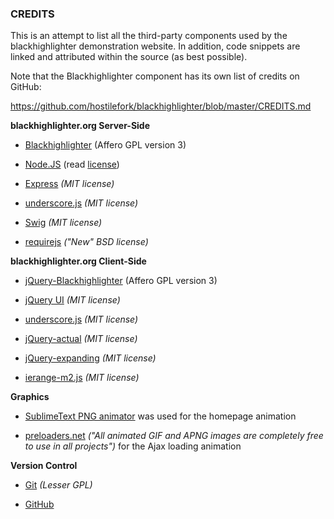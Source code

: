 ### CREDITS

This is an attempt to list all the third-party components used by the blackhighlighter demonstration website.  In addition, code snippets are linked and attributed within the source (as best possible).

Note that the Blackhighlighter component has its own list of credits on GitHub:

https://github.com/hostilefork/blackhighlighter/blob/master/CREDITS.md


**blackhighlighter.org Server-Side**

* [Blackhighlighter](http://blackhighlighter.hostilefork.com) (Affero GPL version 3)

* [Node.JS](http://nodejs.org/) (read [license](https://raw.github.com/joyent/node/v0.10.12/LICENSE))

* [Express](http://expressjs.com/) *(MIT license)*

* [underscore.js](http://underscorejs.org/) *(MIT license)*

* [Swig](http://paularmstrong.github.io/swig/) *(MIT license)*

* [requirejs](http://requirejs.org/) *("New" BSD license)*


**blackhighlighter.org Client-Side**

* [jQuery-Blackhighlighter](http://blackhighlighter.hostilefork.com) (Affero GPL version 3)

* [jQuery UI](https://jqueryui.com/) *(MIT license)*

* [underscore.js](http://underscorejs.org/) *(MIT license)*

* [jQuery-actual](http://dreamerslab.com/blog/en/get-hidden-elements-width-and-height-with-jquery/) *(MIT license)*

* [jQuery-expanding](http://bgrins.github.io/ExpandingTextareas/) *(MIT license)*

* [ierange-m2.js](https://code.google.com/p/ierange/) *(MIT license)*


**Graphics**

* [SublimeText PNG animator](http://www.sublimetext.com/~jps/animated_gifs_the_hard_way.html) was used for the homepage animation

* [preloaders.net](http://preloaders.net/en/terms_of_use) *("All animated GIF and APNG images are completely free to use in all projects")* for the Ajax loading animation


**Version Control**

* [Git](http://git-scm.com/) *(Lesser GPL)*

* [GitHub](https://github.com/)

